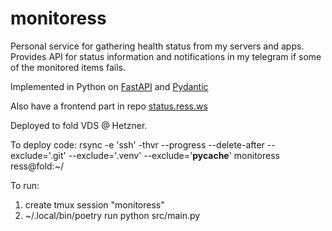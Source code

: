 # monitoress

Personal service for gathering health status from my servers and apps. Provides API for status information and notifications in my telegram if some of the monitored items fails.

Implemented in Python on [FastAPI](https://fastapi.tiangolo.com) and [Pydantic](https://pydantic-docs.helpmanual.io)

Also have a frontend part in repo [status.ress.ws](https://github.com/r-ss/status.ress.ws)

Deployed to fold VDS @ Hetzner.

To deploy code:
rsync -e 'ssh' -thvr --progress --delete-after --exclude='.git' --exclude='.venv' --exclude='__pycache__' monitoress ress@fold:~/

To run:
1. create tmux session "monitoress"
2. ~/.local/bin/poetry run python src/main.py